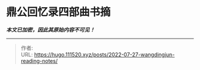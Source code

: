 # 鼎公回忆录四部曲书摘

***本文已加密，因此其原始内容不可见！***

---

> 作者:   
> URL: https://hugo.111520.xyz/posts/2022-07-27-wangdingjun-reading-notes/  

